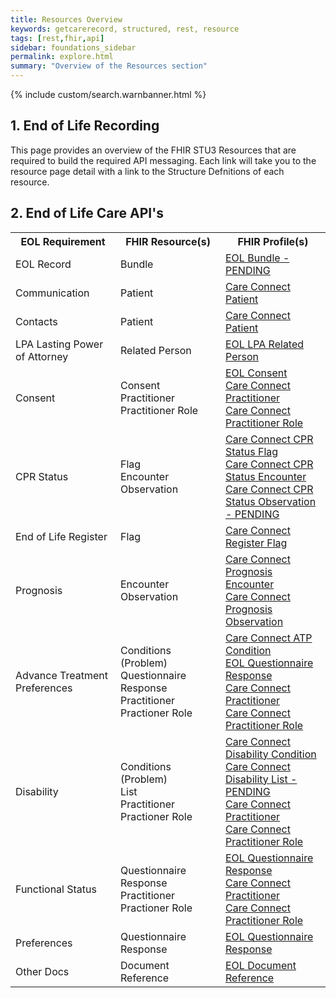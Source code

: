 ```yaml
---
title: Resources Overview
keywords: getcarerecord, structured, rest, resource
tags: [rest,fhir,api]
sidebar: foundations_sidebar
permalink: explore.html
summary: "Overview of the Resources section"
---
```


{% include custom/search.warnbanner.html %}

## 1. End of Life Recording ##

This page provides an overview of the FHIR STU3 Resources that are required to build the required API messaging. Each link will take you to the resource page detail with a link to the Structure Defnitions of each resource.

## 2. End of Life Care API's ###

<table style="min-width:100%;width:100%">
<tr id="clinical">
<th style="width:33%;">EOL Requirement</th>
<th style="width:33%;">FHIR Resource(s)</th>
<th style="width:33%;">FHIR Profile(s)</th>
</tr>
<tr id="clinical">
<td>EOL Record</td>
<td>Bundle</td>
<td><a href="api_eol_bundle.html">EOL Bundle -  PENDING</a></td>                                                                                                                       
</tr>
<tr>
<td>Communication</td>
<td>Patient</td>
<td><a href="api_eol_entity_patient.html">Care Connect Patient</a></td>
</tr>
<tr>
<td>Contacts</td>
<td>Patient</td>
<td><a href="api_eol_entity_patient.html">Care Connect Patient</a></td>
</tr>
<tr>
<td>LPA Lasting Power of Attorney</td>
<td>Related Person</td>
<td><a href="api_eol_entity_lpa_relatedperson.html">EOL LPA Related Person</a></td>
</tr>
<tr>
<td>Consent</td>
<td>Consent<br/>Practitioner<br/>Practitioner Role</td>
<td><a href="api_eol_security_consent.html">EOL Consent</a><br/>
 <a href="api_eol_individuals_practitioner.html">Care Connect Practitioner</a><br/>
 <a href="api_eol_individuals_practitionerrole.html">Care Connect Practitioner Role</a></td>
</tr>
<tr>
<td>CPR Status</td>
<td>Flag<br/>Encounter<br/>Observation</td>
<td><a href="api_eol_management_flag_cprstatus.html">Care Connect CPR Status Flag</a><br/>
<a href="api_eol_management_encounter_cprstatus.html">Care Connect CPR Status Encounter</a><br/>
<a href="api_eol_management_observation_cprstatus.html">Care Connect CPR Status Observation - PENDING</a></td>
</tr>
<tr>
<td>End of Life Register</td>
<td>Flag</td>
<td><a href="api_eol_management_flag_register.html">Care Connect Register Flag</a></td>
</tr>
<tr>
<td>Prognosis</td>
<td>Encounter<br/>Observation</td>
<td><a href="api_eol_management_encounter_prognosis.html">Care Connect Prognosis Encounter</a><br/>
<a href="api_eol_diagnostics_prognosis_observation.html">Care Connect Prognosis Observation</a></td>
</tr>
<tr>
<td>Advance Treatment Preferences</td>
<td>Conditions (Problem)<br/>Questionnaire Response<br/>Practitioner<br/>Practioner Role</td>
<td><a href="api_eol_summary_condition.html">Care Connect ATP Condition</a><br/>
 <a href="api_eol_diagnostics_questionnaireresponse.html">EOL Questionnaire Response</a><br/>
 <a href="api_eol_individuals_practitioner.html">Care Connect Practitioner</a><br/>
 <a href="api_eol_individuals_practitionerrole.html">Care Connect Practitioner Role</a></td>
</tr>
<tr>
<td>Disability</td>
<td>Conditions (Problem)<br/>List<br/>Practitioner<br/>Practioner Role</td>
<td><a href="api_eol_summary_disability_condition.html">Care Connect Disability Condition</a><br/>
<a href="api_eol_summary_disability_list.html">Care Connect Disability List - PENDING</a><br/>
<a href="api_eol_individuals_practitioner.html">Care Connect Practitioner</a><br/>
<a href="api_eol_individuals_practitionerrole.html">Care Connect Practitioner Role</a></td>
</tr>
<tr>
<td>Functional Status</td>
<td>Questionnaire Response<br/>Practitioner<br/>Practioner Role</td>
<td><a href="api_eol_diagnostics_questionnaireresponse.html">EOL Questionnaire Response</a><br/>
<a href="api_eol_individuals_practitioner.html">Care Connect Practitioner</a><br/>
<a href="api_eol_individuals_practitionerrole.html">Care Connect Practitioner Role</a></td>
</tr>
<tr>
<td>Preferences</td>
<td>Questionnaire Response</td>
<td><a href="api_eol_diagnostics_questionnaireresponse.html">EOL Questionnaire Response</a></td>
</tr>
<tr>
<td>Other Docs</td>
<td>Document Reference</td>
<td><a href="api_eol_documents_documentreference.html">EOL Document Reference</a></td>
</tr>
</table>